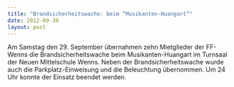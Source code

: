 ```yaml
---
title: "Brandsicherheitswache: beim “Musikanten-Huangart”"
date: 2012-09-30
layout: post
---
```


Am Samstag den 29. September übernahmen zehn Mietglieder der FF-Wenns die Brandsicherheitswache beim Musikanten-Huangart im Turnsaal der Neuen Mittelschule Wenns. Neben der Brandsicherheitswache wurde auch die Parkplatz-Einweisung und die Beleuchtung übernommen. Um 24 Uhr konnte der Einsatz beendet werden.